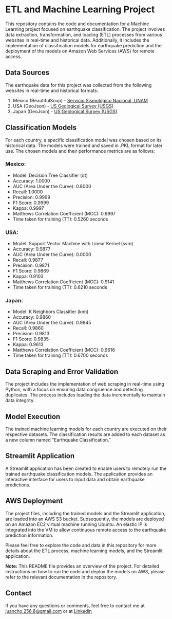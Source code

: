 # ETL and Machine Learning Project

This repository contains the code and documentation for a Machine Learning project focused on earthquake classification. The project involves data extraction, transformation, and loading (ETL) processes from various websites in real-time and historical data. Additionally, it includes the implementation of classification models for earthquake prediction and the deployment of the models on Amazon Web Services (AWS) for remote access.

## Data Sources

The earthquake data for this project was collected from the following websites in real-time and historical formats:

1. Mexico (BeautifulSoup) - [Servicio Sismológico Nacional, UNAM](http://www.ssn.unam.mx/)
2. USA (GeoJson) - [US Geological Survey (USGS)](https://www.usgs.gov/)
3. Japan (GeoJson) - [US Geological Survey (USGS)](https://www.usgs.gov/)

## Classification Models

For each country, a specific classification model was chosen based on its historical data. The models were trained and saved in .PKL format for later use. The chosen models and their performance metrics are as follows:

### Mexico:
- Model: Decision Tree Classifier (dt)
- Accuracy: 1.0000
- AUC (Area Under the Curve): 0.8000
- Recall: 1.0000
- Precision: 0.9999
- F1 Score: 0.9999
- Kappa: 0.9997
- Matthews Correlation Coefficient (MCC): 0.9997
- Time taken for training (TT): 0.5260 seconds

### USA:
- Model: Support Vector Machine with Linear Kernel (svm)
- Accuracy: 0.9877
- AUC (Area Under the Curve): 0.0000
- Recall: 0.9877
- Precision: 0.9871
- F1 Score: 0.9869
- Kappa: 0.9103
- Matthews Correlation Coefficient (MCC): 0.9141
- Time taken for training (TT): 0.6210 seconds

### Japan:
- Model: K Neighbors Classifier (knn)
- Accuracy: 0.9860
- AUC (Area Under the Curve): 0.9845
- Recall: 0.9860
- Precision: 0.9813
- F1 Score: 0.9835
- Kappa: 0.9613
- Matthews Correlation Coefficient (MCC): 0.9616
- Time taken for training (TT): 0.6700 seconds

## Data Scraping and Error Validation

The project includes the implementation of web scraping in real-time using Python, with a focus on ensuring data congruence and detecting duplicates. The process includes loading the data incrementally to maintain data integrity.

## Model Execution

The trained machine learning models for each country are executed on their respective datasets. The classification results are added to each dataset as a new column named "Earthquake Classification."

## Streamlit Application

A Streamlit application has been created to enable users to remotely run the trained earthquake classification models. The application provides an interactive interface for users to input data and obtain earthquake predictions.

## AWS Deployment

The project files, including the trained models and the Streamlit application, are loaded into an AWS S3 bucket. Subsequently, the models are deployed on an Amazon EC2 virtual machine running Ubuntu. An elastic IP is integrated into the VM to allow continuous remote access to the earthquake prediction information.

Please feel free to explore the code and data in this repository for more details about the ETL process, machine learning models, and the Streamlit application.

**Note:** This README file provides an overview of the project. For detailed instructions on how to run the code and deploy the models on AWS, please refer to the relevant documentation in the repository.

## Contact
If you have any questions or comments, feel free to contact me at juancho.256.8@gmail.com or at [Linkedin](https://www.linkedin.com/in/juan-manuel-rossi-77b578264)
